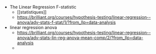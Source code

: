 - The Linear Regression F-statistic
	- [[statistiques]]
	- https://brilliant.org/courses/hypothesis-testing/linear-regression--anova/adv-stats-f-stat/1/?from_llp=data-analysis
- linear regression anova
	- https://brilliant.org/courses/hypothesis-testing/linear-regression--anova/adv-stats-lin-reg-anova-mean-comp/2/?from_llp=data-analysis
	-
